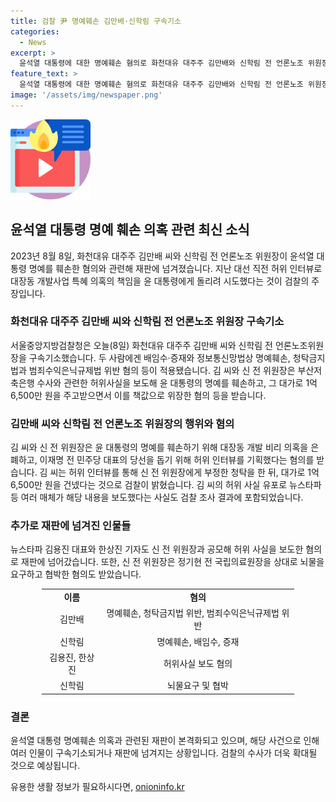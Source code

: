 ```yaml
---
title: 검찰 尹 명예훼손 김만배·신학림 구속기소
categories:
  - News
excerpt: >
  윤석열 대통령에 대한 명예훼손 혐의로 화천대유 대주주 김만배와 신학림 전 언론노조 위원장이 재판에 넘겨졌다. 김 씨와 신 전 위원장은 윤 대통령을 향한 허위 인터뷰를 통해 대장동 개발사업 특혜 의혹을 윤 대통령에 돌리려고 했으며, 이를 통해 1억 6,500만 원을 건네 받았다는 혐의가 있다. 이에 검찰은 두 사람을 구속기소하여 재판에 넘겼으며, 신 전 위원장과 공모해 허위 사실을 보도한 인터넷 매체 뉴스타파 김용진 대표와 한상진 기자도 불구속 상태로 재판에 넘겼다.
feature_text: >
  윤석열 대통령에 대한 명예훼손 혐의로 화천대유 대주주 김만배와 신학림 전 언론노조 위원장이 재판에 넘겨졌다. 김 씨와 신 전 위원장은 윤 대통령을 향한 허위 인터뷰를 통해 대장동 개발사업 특혜 의혹을 윤 대통령에 돌리려고 했으며, 이를 통해 1억 6,500만 원을 건네 받았다는 혐의가 있다. 이에 검찰은 두 사람을 구속기소하여 재판에 넘겼으며, 신 전 위원장과 공모해 허위 사실을 보도한 인터넷 매체 뉴스타파 김용진 대표와 한상진 기자도 불구속 상태로 재판에 넘겼다.
image: '/assets/img/newspaper.png'
---
```


<p><img src="/assets/img/news.png" alt="rentncar 속보" /></p>

<h2 data-ke-size="size26">윤석열 대통령 명예 훼손 의혹 관련 최신 소식</h2>

<p data-ke-size="size16">2023년 8월 8일, 화천대유 대주주 김만배 씨와 신학림 전 언론노조 위원장이 윤석열 대통령 명예를 훼손한 혐의와 관련해 재판에 넘겨졌습니다. 지난 대선 직전 허위 인터뷰로 대장동 개발사업 특혜 의혹의 책임을 윤 대통령에게 돌리려 시도했다는 것이 검찰의 주장입니다. </p>

<h3 data-ke-size="size24">화천대유 대주주 김만배 씨와 신학림 전 언론노조 위원장 구속기소</h3>

<p data-ke-size="size16">서울중앙지방검찰청은 오늘(8일) 화천대유 대주주 김만배 씨와 신학림 전 언론노조위원장을 구속기소했습니다. 두 사람에겐 배임수·증재와 정보통신망법상 명예훼손, 청탁금지법과 범죄수익은닉규제법 위반 혐의 등이 적용됐습니다. 김 씨와 신 전 위원장은 부산저축은행 수사와 관련한 허위사실을 보도해 윤 대통령의 명예를 훼손하고, 그 대가로 1억 6,500만 원을 주고받으면서 이를 책값으로 위장한 혐의 등을 받습니다. </p>

<h3 data-ke-size="size24">김만배 씨와 신학림 전 언론노조 위원장의 행위와 혐의</h3>

<p data-ke-size="size16">김 씨와 신 전 위원장은 윤 대통령의 명예를 훼손하기 위해 대장동 개발 비리 의혹을 은폐하고, 이재명 전 민주당 대표의 당선을 돕기 위해 허위 인터뷰를 기획했다는 혐의를 받습니다. 김 씨는 허위 인터뷰를 통해 신 전 위원장에게 부정한 청탁을 한 뒤, 대가로 1억 6,500만 원을 건넸다는 것으로 검찰이 밝혔습니다. 김 씨의 허위 사실 유포로 뉴스타파 등 여러 매체가 해당 내용을 보도했다는 사실도 검찰 조사 결과에 포함되었습니다. </p>

<h3 data-ke-size="size24">추가로 재판에 넘겨진 인물들</h3>

<p data-ke-size="size16">뉴스타파 김용진 대표와 한상진 기자도 신 전 위원장과 공모해 허위 사실을 보도한 혐의로 재판에 넘어갔습니다. 또한, 신 전 위원장은 정기현 전 국립의료원장을 상대로 뇌물을 요구하고 협박한 혐의도 받았습니다.</p>

<table style="width: 80%; margin-left: auto; margin-right: auto;">
<tbody>
<tr>
<td style="text-align: center; height: 17px;"><b>이름</b></td>
<td style="text-align: center; height: 17px;"><b>혐의</b></td>
</tr>
<tr>
<td style="text-align: center; height: 17px;">김만배</td>
<td style="text-align: center; height: 17px;">명예훼손, 청탁금지법 위반, 범죄수익은닉규제법 위반</td>
</tr>
<tr>
<td style="text-align: center; height: 17px;">신학림</td>
<td style="text-align: center; height: 17px;">명예훼손, 배임수, 증재</td>
</tr>
<tr>
<td style="text-align: center; height: 17px;">김용진, 한상진</td>
<td style="text-align: center; height: 17px;">허위사실 보도 혐의</td>
</tr>
<tr>
<td style="text-align: center; height: 17px;">신학림</td>
<td style="text-align: center; height: 17px;">뇌물요구 및 협박</td>
</tr>
</tbody>
</table>

<h3 data-ke-size="size24">결론</h3>

<p data-ke-size="size16">윤석열 대통령 명예훼손 의혹과 관련된 재판이 본격화되고 있으며, 해당 사건으로 인해 여러 인물이 구속기소되거나 재판에 넘겨지는 상황입니다. 검찰의 수사가 더욱 확대될 것으로 예상됩니다.</p>
유용한 생활 정보가 필요하시다면, <a href="https://onioninfo.kr" rel="dofollow">onioninfo.kr</a>


